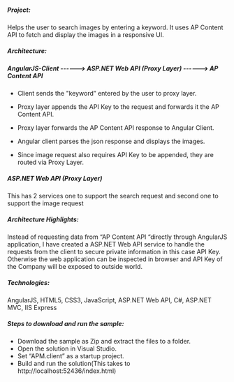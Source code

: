 ##### Project:
Helps the user to search images by entering a keyword. It uses AP Content API to fetch and display the images in a responsive UI.

##### Architecture:

##### AngularJS-Client ------> ASP.NET Web API (Proxy Layer) ------> AP Content API
- Client sends the "keyword” entered by the user to proxy layer.

- Proxy layer appends the API Key to the request and forwards it the AP Content API.

- Proxy layer forwards the AP Content API response to Angular Client.

- Angular client parses the json response and displays the images.

- Since image request also requires API Key to be appended, they are routed via Proxy Layer.

##### ASP.NET Web API (Proxy Layer) 
This has 2 services one to support the search request and second one to support the image request

##### Architecture Highlights:

Instead of requesting data from “AP Content API “directly through AngularJS application, I have created a ASP.NET Web API service to handle the requests from the client to secure private information in this case API Key. Otherwise the web application can be inspected in browser and API Key of the Company will be exposed to outside world.

##### Technologies:

AngularJS, HTML5, CSS3, JavaScript, ASP.NET Web API, C#, ASP.NET MVC, IIS Express

##### Steps to download and run the sample:
-	Download the sample as Zip and extract the files to a folder.
-	Open the solution in Visual Studio.
-	Set “APM.client” as a startup project.
-	Build and run the solution(This takes to http://localhost:52436/index.html)






